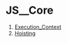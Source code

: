 # JS__Core

1. [Execution_Context](https://github.com/nithinpnandanam/JS__Core/tree/Execution_Context)
2. [Hoisting](https://github.com/nithinpnandanam/JS__Core/tree/Hoisting?tab=readme-ov-file)

